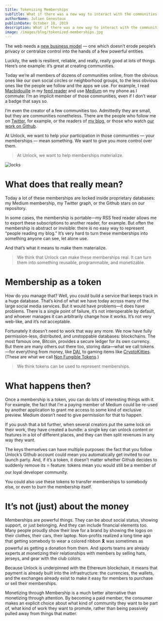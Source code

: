 ```yaml
---
title: Tokenizing Memberships
subTitle: What if there was a new way to interact with the communities you are part of?
authorName: Julien Genestoux
publishDate: October 18, 2019
description: What if there was a new way to interact with the communities you are part of?
image: /images/blog/tokenized-memberships.jpg
---
```


The web needs a [new business model](https://medium.com/unlock-protocol/its-time-to-unlock-the-web-b98e9b94add1) — one which doesn’t erode people’s privacy or centralize control into the hands of a few powerful entities.

Luckily, the web is resilient, reliable, and really, really good at lots of things. Here’s one example: it’s great at creating communities.

Today we’re all members of dozens of communities online, from the obvious ones like our own social circles or neighborhood groups, to the less obvious ones like the people we follow and the apps we use. For example, I read [Macbidouille](https://macbidouille.com) in my [feed reader](https://feedbin.com/) and use [Medium](https://medium.com/) on my phone as I commute: I’m an implicit member of those communities, even if I don’t wear a badge that says so.

I’m even the creator of a few communities too. Admittedly they are small, but they are communities nonetheless. There are the people who follow me on [Twitter](https://x.com/julien51), for example, or the readers of [my blog](https://ouvre-boite.com), or those who watch [our work on Github](https://github.com/unlock-protocol/unlock/).

At Unlock, we want to help your participation in those communities — your memberships — mean something. We want to give you more control over them.

> At Unlock, we want to help memberships materialize.

![locks](/images/blog/tokenized-memberships.jpg)

# What does that really mean?

Today a lot of these memberships are locked inside proprietary databases: my Medium membership, my Twitter graph, or the Github stars on our repository.

In some cases, the membership is portable—my RSS feed reader allows me to export these subscriptions to another reader, for example. But often the membership is abstract or invisible: there is no easy way to represent “people reading my blog.” It’s very hard to turn these memberships into something anyone can see, let alone use.

And that’s what it means to make them materialize.

> We think that Unlock can make these memberships real. It can turn them into something reusable, programmable, and monetizable.

# Membership as a token

How do you manage that? Well, you could build a service that keeps track in a huge database. That’s kind of what we have today across many of the large social media services. But it would have problems—it does have problems. There is a single point of failure, it’s not interoperable by default, and whoever manages it can arbitrarily change how it works. It’s not very web-like, and it’s not acceptable.

Fortunately it doesn’t need to work that way any more. We now have fully permission-less, distributed, and unstoppable databases: blockchains. The most famous one, Bitcoin, provides a secure ledger for its own currency. But there are many others out there too, storing data—what we call tokens—for everything from money, like [DAI](https://makerdao.com/en/dai/), to gaming items like [CryptoKitties](https://www.cryptokitties.co/). (These are what we call [Non Fungible Tokens](https://unlock-protocol.com/blog/non-fungible-tokens-betaworks/).)

> We think tokens can be used to represent memberships.

# What happens then?

Once a membership is a token, you can do lots of interesting things with it. For example, the fact that I’m a paying member of Medium could be re-used by another application to grant me access to some kind of exclusive preview. Medium doesn’t need to give permission for that to happen.

If you push that a bit further, when several creators put the same lock on their work, they have created a bundle: a single key can unlock content or features in a lot of different places, and they can then split revenues in any way they want.

The keys themselves can have multiple purposes: the fact that you follow Unlock’s Github account could mean you automatically get invited to our launch party. And, if it’s a token, it doesn’t matter whether Github decides to suddenly remove its ⭐️ feature: tokens mean you would still be a member of our loyal developer community.

You could also use these tokens to transfer memberships to somebody else, or even to burn the membership itself.

# It’s not (just) about the money

Memberships are powerful things. They can be about social status, showing support, or just belonging. And they can include financial elements too. Many people proudly show their love for a brand by showing the logos on their clothes, their cars, their laptop. Non-profits realized a long time ago that getting somebody to wear a colored ribbon 🎗 was sometimes as powerful as getting a donation from them. And sports teams are already experts at monetizing their relationships with members by selling hats, jerseys, and gear with the club colors.

Because Unlock is underpinned with the Ethereum blockchain, it means that payment is already built into the infrastructure: the currencies, the wallets, and the exchanges already exist to make it easy for members to purchase or sell their memberships.

Monetizing through Membership is a much better alternative than monetizing through attention. By becoming a paid member, the consumer makes an explicit choice about what kind of community they want to be part of, what kind of work they want to promote, rather than being passively pulled away from things that matter.
